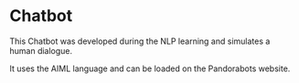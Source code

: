 # Chatbot


This Chatbot was developed during the NLP learning and simulates a
human dialogue.

It uses the AIML language and can be loaded on the Pandorabots website.
